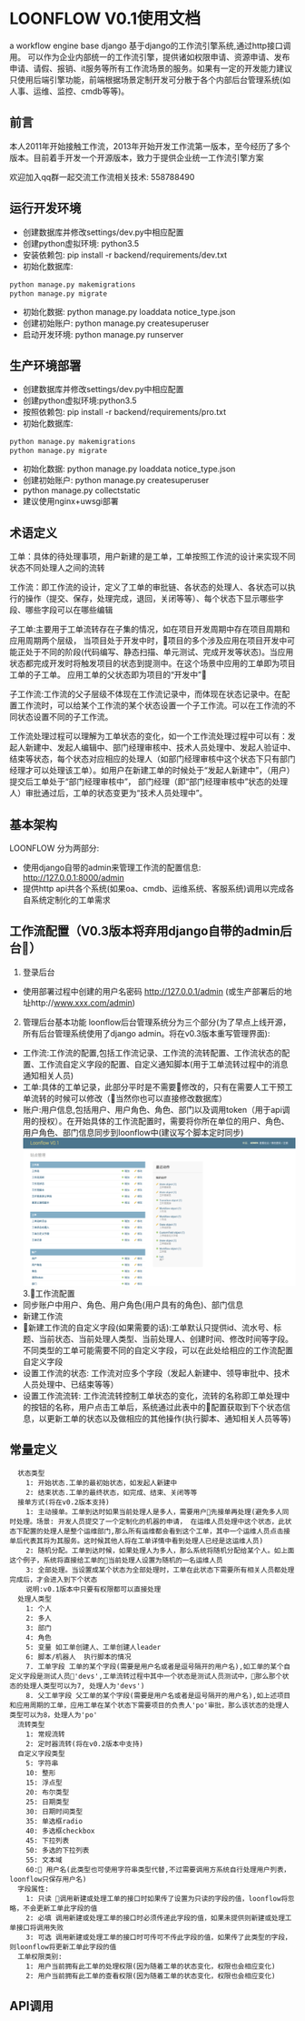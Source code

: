 # LOONFLOW V0.1使用文档
a workflow engine base django
基于django的工作流引擎系统,通过http接口调用。 可以作为企业内部统一的工作流引擎，提供诸如权限申请、资源申请、发布申请、请假、报销、it服务等所有工作流场景的服务。如果有一定的开发能力建议只使用后端引擎功能，前端根据场景定制开发可分散于各个内部后台管理系统(如人事、运维、监控、cmdb等等)。

## 前言
本人2011年开始接触工作流，2013年开始开发工作流第一版本，至今经历了多个版本。目前着手开发一个开源版本，致力于提供企业统一工作流引擎方案

欢迎加入qq群一起交流工作流相关技术: 558788490

## 运行开发环境
- 创建数据库并修改settings/dev.py中相应配置
- 创建python虚拟环境: python3.5
- 安装依赖包: pip install -r backend/requirements/dev.txt
- 初始化数据库: 
```
python manage.py makemigrations
python manage.py migrate
```
- 初始化数据: python manage.py loaddata notice_type.json
- 创建初始账户: python manage.py createsuperuser
- 启动开发环境: python manage.py runserver

## 生产环境部署
- 创建数据库并修改settings/dev.py中相应配置
- 创建python虚拟环境:python3.5
- 按照依赖包: pip install -r backend/requirements/pro.txt
- 初始化数据库:
```
python manage.py makemigrations
python manage.py migrate
```
- 初始化数据: python manage.py loaddata notice_type.json
- 创建初始账户: python manage.py createsuperuser
- python manage.py collectstatic
- 建议使用nginx+uwsgi部署


## 术语定义 
工单：具体的待处理事项，用户新建的是工单，工单按照工作流的设计来实现不同状态不同处理人之间的流转

工作流：即工作流的设计，定义了工单的审批链、各状态的处理人、各状态可以执行的操作（提交、保存，处理完成，退回，关闭等等）、每个状态下显示哪些字段、哪些字段可以在哪些编辑

子工单:主要用于工单流转存在子集的情况，如在项目开发周期中存在项目周期和应用周期两个层级， 当项目处于开发中时，项目的多个涉及应用在项目开发中可能正处于不同的阶段(代码编写、静态扫描、单元测试、完成开发等状态)。当应用状态都完成开发时将触发项目的状态到提测中。在这个场景中应用的工单即为项目工单的子工单。 应用工单的父状态即为项目的“开发中”

子工作流:工作流的父子层级不体现在工作流记录中，而体现在状态记录中。在配置工作流时，可以给某个工作流的某个状态设置一个子工作流。可以在工作流的不同状态设置不同的子工作流。

工作流处理过程可以理解为工单状态的变化，如一个工作流处理过程中可以有：发起人新建中、发起人编辑中、部门经理审核中、技术人员处理中、发起人验证中、结束等状态，每个状态对应相应的处理人（如部门经理审核中这个状态下只有部门经理才可以处理该工单）。如用户在新建工单的时候处于“发起人新建中”，（用户）提交后工单处于“部门经理审核中”， 部门经理（即“部门经理审核中”状态的处理人）审批通过后，工单的状态变更为“技术人员处理中”。

## 基本架构
LOONFLOW 分为两部分:
- 使用django自带的admin来管理工作流的配置信息: http://127.0.0.1:8000/admin 
- 提供http api共各个系统(如果oa、cmdb、运维系统、客服系统)调用以完成各自系统定制化的工单需求

## 工作流配置（V0.3版本将弃用django自带的admin后台）
1. 登录后台
- 使用部署过程中创建的用户名密码 http://127.0.0.1/admin (或生产部署后的地址http://www.xxx.com/admin) 
2. 管理后台基本功能
loonflow后台管理系统分为三个部分(为了早点上线开源，所有后台管理系统使用了django admin。将在v0.3版本重写管理界面):
- 工作流:工作流的配置,包括工作流记录、工作流的流转配置、工作流状态的配置、工作流自定义字段的配置、自定义通知脚本(用于工单流转过程中的消息通知相关人员)
- 工单:具体的工单记录，此部分平时是不需要修改的，只有在需要人工干预工单流转的时候可以修改（当然你也可以直接修改数据库）
- 账户:用户信息,包括用户、用户角色、角色、部门以及调用token（用于api调用的授权）。在开始具体的工作流配置时，需要将你所在单位的用户、角色、用户角色、部门信息同步到loonflow中(建议写个脚本定时同步)
![admin_homapage](/assets/admin_homapage.png)
3.工作流配置
- 同步账户中用户、角色、用户角色(用户具有的角色)、部门信息
- 新建工作流
- 新建工作流的自定义字段(如果需要的话):工单默认只提供id、流水号、标题、当前状态、当前处理人类型、当前处理人、创建时间、修改时间等字段。不同类型的工单可能需要不同的自定义字段，可以在此处给相应的工作流配置自定义字段
- 设置工作流的状态: 工作流对应多个字段（发起人新建中、领导审批中、技术人员处理中、已结束等等）
- 设置工作流流转: 工作流流转控制工单状态的变化，流转的名称即工单处理中的按钮的名称，用户点击工单后，系统通过此表中的配置获取到下个状态信息，以更新工单的状态以及做相应的其他操作(执行脚本、通知相关人员等等)

## 常量定义

```
  状态类型
    1: 开始状态.工单的最初始状态，如发起人新建中
    2: 结束状态.工单的最终状态，如完成、结束、关闭等等
  接单方式(将在v0.2版本支持)
    1: 主动接单。工单到达时如果当前处理人是多人，需要用户先接单再处理(避免多人同时处理。场景: 开发人员提交了一个定制化的机器的申请， 在运维人员处理中这个状态，此状态下配置的处理人是整个运维部门,那么所有运维都会看到这个工单，其中一个运维人员点击接单后代表其将为其服务。这时候其他人将在工单详情中看到处理人已经是这运维人员)
    2: 随机分配。工单到达时候，如果处理人为多人，那么系统将随机分配给某个人。如上面这个例子，系统将直接给工单的当前处理人设置为随机的一名运维人员
    3: 全部处理。当设置成某个状态为全部处理时，工单在此状态下需要所有相关人员都处理完成后，才会进入到下个状态
    说明:v0.1版本中只要有权限都可以直接处理
  处理人类型
    1: 个人
    2: 多人
    3: 部门
    4: 角色
    5: 变量 如工单创建人、工单创建人leader
    6: 脚本/机器人  执行脚本的情况 
    7. 工单字段 工单的某个字段(需要是用户名或者是逗号隔开的用户名),如工单的某个自定义字段是测试人员'devs',工单流转过程中其中一个状态是测试人员测试中，那么那个状态的处理人类型可以为7, 处理人为'devs')
    8. 父工单字段 父工单的某个字段(需要是用户名或者是逗号隔开的用户名),如上述项目和应用周期的工单，应用工单在某个状态下需要项目的负责人'po'审批，那么该状态的处理人类型可以为8，处理人为'po'
  流转类型
    1: 常规流转
    2: 定时器流转(将在v0.2版本中支持)
  自定义字段类型
    5: 字符串
    10: 整形
    15: 浮点型
    20: 布尔类型
    25: 日期类型
    30: 日期时间类型
    35: 单选框radio
    40: 多选框checkbox
    45: 下拉列表
    50: 多选的下拉列表
    55: 文本域
    60: 用户名(此类型也可使用字符串类型代替,不过需要调用方系统自行处理用户列表，loonflow只保存用户名)
  字段属性:
    1: 只读 调用新建或处理工单的接口时如果传了设置为只读的字段的值，loonflow将忽略，不会更新工单此字段的值
    2: 必填 调用新建或处理工单的接口时必须传递此字段的值，如果未提供则新建或处理工单接口将调用失败
    3: 可选 调用新建或处理工单的接口时可传可不传此字段的值，如果传了此类型的字段，则loonflow将更新工单此字段的值
  工单权限类别:
    1: 用户当前拥有此工单的处理权限(因为随着工单的状态变化，权限也会相应变化)
    2: 用户当前拥有此工单的查看权限(因为随着工单的状态变化，权限也会相应变化)
```

## API调用


